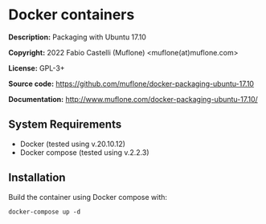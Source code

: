 Docker containers
=================
**Description:** Packaging with Ubuntu 17.10

**Copyright:** 2022 Fabio Castelli (Muflone) <muflone(at)muflone.com>

**License:** GPL-3+

**Source code:** https://github.com/muflone/docker-packaging-ubuntu-17.10

**Documentation:** http://www.muflone.com/docker-packaging-ubuntu-17.10/

System Requirements
-------------------

* Docker (tested using v.20.10.12)
* Docker compose (tested using v.2.2.3)

Installation
------------

Build the container using Docker compose with:

    docker-compose up -d

